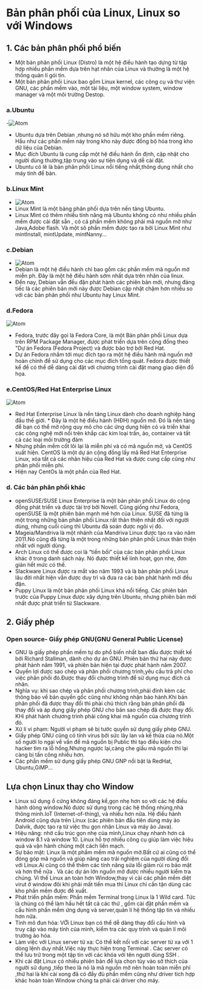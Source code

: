 # Bản phân phối của Linux, Linux so với Windows #
## 1. Các bản phân phối phổ biến ##
- Một bản phân phối Linux (Distro) là một hệ điều hành tạo dựng từ tập hợp nhiều phần mềm dựa trên hạt nhân của Linux và thường là một hệ thống quản lí gói tin.
- Một bản phân phối Linux bao gồm Linux kernel, các công cụ và thư viện GNU, các phần mềm vào, một tài liệu, một window system, window manager và một môi trường Destop.
### a.Ubuntu ###
-![Atom](https://blog.vietanhdev.com/media/wp-uploads/2018/09/install_opencv-1804-header.jpg)
- Ubuntu dựa trên Debian ,nhưng nó sở hữu một kho phần mềm riêng. Hầu như các phần mềm này trong kho này được đồng bộ hóa trong kho dữ liệu của Debian.
- Mục đích Ubuntu là cung cấp một hệ điều hành ổn định, cập nhật cho người dùng thường,tập trung vào sự tiện dụng và dễ cài đặt. 
- Ubuntu có lẽ là bản phân phối Linux nổi tiếng nhất,thông dụng nhất cho máy tính để bàn.
### b.Linux Mint ###
- ![Atom](https://linuxmint-installation-guide.readthedocs.io/en/latest/_images/cinnamon.png)
- Linux Mint là một bảng phân phối dựa trên nền tảng Ubuntu. 
- Linux Mint có thêm nhiều tính năng mà Ubuntu không có như nhiều phần mềm được cài đặt sẵn , có cả phần mềm không phải mã nguồn mở như Java,Adobe flash. Và một sô phần mềm được tạo ra bởi Linux Mint như mintInstall, mintUpdate, mintNanny...
### c.Debian ### 
- ![Atom](https://i0.wp.com/fosspost.org/wp-content/uploads/2017/06/Debian-9-Review.png?ssl=1)
- Debian là một hệ điều hành chỉ bao gồm các phần mềm mã nguồn mở miễn ph. Đây là một hệ điều hành sớm nhất dựa trên nhân của linux.
- Đến nay, Debian vẫn đều đặn phát hành các phiên bản mới, nhưng đáng tiếc là các phiên bản mới này được Debian cập nhật chậm hơn nhiều so với các bản phân phối như Ubuntu hay Linux Mint. 
### d.Fedora ### 
 ![Atom](https://fossbytes.com/wp-content/uploads/2017/07/fedora-26-download.jpg)
- Fedora, trước đây gọi là Fedora Core, là một Bản phân phối Linux dựa trên RPM Package Manager, được phát triển dựa trên cộng đồng theo "Dự án Fedora (Fedora Project) và được bảo trợ bởi Red Hat.
- Dự án Fedora nhắm tới mục đích tạo ra một hệ điều hành mã nguồn mở hoàn chỉnh để sử dụng cho các mục đích tổng quát. Fedora được thiết kế để có thể dễ dàng cài đặt với chương trình cài đặt mang giao diện đồ họa. 
### e.CentOS/Red Hat Enterprise Linux ###
![Atom](https://st.quantrimang.com/photos/image/2018/10/05/so-sanh-nhung-ban-phan-phoi-linux-pho-bien-nhat-hien-nay5.jpg)
- Red Hat Enterprise Linux  là nền tảng Linux dành cho doanh nghiệp hàng đầu thế giới. * Đây là một hệ điều hành (HĐH) nguồn mở. Đó là nền tảng để bạn có thể mở rộng quy mô cho các ứng dụng hiện có và triển khai các công nghệ mới nổi trên khắp các kim loại trần, ảo, container và tất cả các loại môi trường đám 
- Nhưng phần mềm cốt lõi lại là miễn phí và có mã nguồn mở, và CentOS xuất hiện. CentOS là một dự án cộng đồng lấy mã Red Hat Enterprise Linux, xóa tất cả các nhãn hiệu của Red Hat và được cung cấp cũng như phân phối miễn phí.
- Hiện nay CentOs là một phần của Red Hat.
### d. Các bản phân phối khác ###
- openSUSE/SUSE Linux Enterprise là một bản phân phối Linux do cộng đồng phát triển và được tài trợ bởi Novell. Cũng giống như Fedora, openSUSE là một phiên bản mạnh mẽ hơn của Linux. SUSE đã từng là một trong những bản phân phối Linux rất thân thiện nhất đối với người dùng, nhưng cuối cùng thì Ubuntu đã soán được ngôi vị đó.
- Mageia/Mandriva là một nhánh của Mandriva Linux được tạo ra vào năm 2011.Nó cũng đã từng là một trong những bản phân phối Linux thân thiện nhất với người dùng.
- Arch Linux  có thể được coi là “tiền bối” của các bản phân phối Linux khác ở trong danh sách này. Nó được thiết kế linh hoạt, gọn nhẹ, đơn giản hết mức có thế.
- Slackware Linux được ra mắt vào năm 1993 và là bản phân phối Linux lâu đời nhất hiện vẫn được duy trì và đưa ra các bản phát hành mới đều đặn.
- Puppy Linux là một bản phân phối Linux khá nổi tiếng. Các phiên bản trước của Puppy Linux được xây dựng trên Ubuntu, nhưng phiên bản mới nhất được phát triển từ Slackware.
## 2. Giấy phép ##
### Open source- Giấy phép GNU(GNU General Public License)
- GNU là giấy phép phần mềm tự do phổ biến nhất ban đầu được thiết kế bởi  Richard Stallman, dành cho dự án GNU. Phiên bản thứ hai này được phát hành  năm 1991, và phiên bản hiện tại được phát hành năm 2007.
- Quyền lợi được sao chép và phân phối chương trình,yêu cầu trả phí cho việc phân phối đó.Được thay đổi chương trình để sử dụng mục đích cá nhân.
- Nghĩa vụ: khi sao chép và phân phối chương trình,phải đính kèm các thông báo về bản quyền gốc cũng như không nhận bảo hành.Khi bản phân phối đã được thay đổi thì phải chú thích rằng bản phân phối đã thay đổi và áp dụng giấy phép GNU cho bản sao chép đã được thay đổi. KHi phát hành chương trình phải công khai mã nguồn của chương trình đó.
- Xử lí vi phạm: Người vi phạm sẽ bị tước quyền sử dụng giấy phép GNU.
- Giấy phép GNU cũng có tính virus bởi sức lây lan và kế thừa của nó.Một số người lo ngại về vấn đề mã nguồn bị Public thì tạo điều kiện cho hacker tìm ra lỗ hổng.Nhưng ngược lại,càng che giấu mã nguồn thì lại càng bị tấn công nhiều hơn.
- Các phần mềm sử dụng giấy phép GNU GNP nổi bật là RedHat, Ubuntu,GiMP...
## Lựa chọn Linux thay cho Window ## 
- Linux sử dụng ổ cứng không đáng kể,gọn nhẹ hơn so với các hệ điều hành dòng window.Nó được sử dụng trong các hệ thống nhúng,nhà thông minh.IoT (Internet-of-thing), và nhiều hơn nữa. Hệ điều hành Android cũng dựa trên Linux (các phiên bản đầu tiên dùng máy ảo Dalvik, được tạo ra từ việc thu gọn nhân Linux và máy ảo Java).
- Hiệu năng: nhờ cấu trúc gọn nhẹ của mình,Linux chạy nhanh hơn cả window 8.1 và window 10. Linux hỗ trợ nhiều công cụ giúp làm việc hiệu quả và vận hành chúng một cách liền mạch.
- Sự bảo mật: Linux là một phầm mềm mã nguồn mở.Bất cứ ai cũng có thể đóng góp mã nguồn và giúp nâng cao trải nghiệm của người dùng đối với Linux.Ai cũng có thể thêm các tính năng sửa lỗi giảm rủi ro bảo mật và hơn thế nữa . Và các dự án lớn nguồn mở được nhiều người kiểm tra chúng. Vì thế Linux an toàn hơn Window,thay vì cài các phần mềm diệt virut ở window đôi khi phải mất tiền mua thì Linux chỉ cần tận dùng các kho phần mềm được đề xuất. 
- Phát triển phần mềm: Phần mềm Terminal trong Linux là 1 Wild card. Tức là chúng có thể làm hầu hết tất cả các thứ , gồm cài đặt phần mềm và cấu hình phần mềm  ứng dụng và server,quản lí hệ thống tập tin và nhiều hơn nữa.
- Tính mô đun hóa: VỚi Linux bạn có thể dễ dàng thay đổi cấu hình và truy cập vào máy tính của mình, kiểm tra các quy trình và quản lí môi trường ảo hóa. 
- Làm việc với Linux server từ xa: Có thể kết nối với các server từ xa với 1 dòng lệnh duy nhất.Việc này thực hiện trong Terminal . Các server có thể lưu trữ trong một tập tin với các khóa với tên người dùng SSH .
- Khi cài đặt Linux có nhiều phiên bản để lựa chọn tùy vào sở thích của người sử dụng ,tiếp theo là nó là mã nguồn mở nên hoàn toàn miễn phí ,thứ hai là khi cài xong đã có đầy đủ phần mềm cũng như driver tích hợp khác hoàn toàn Window chúng ta phải cài driver cho máy. 

